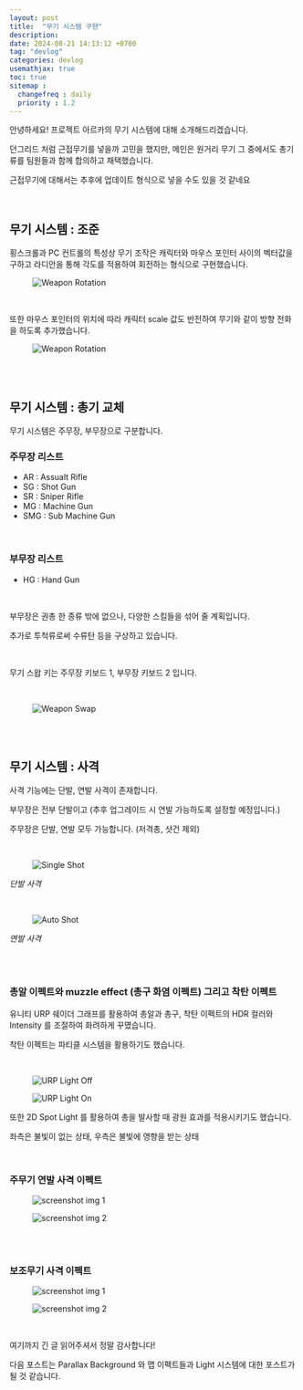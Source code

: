 ```yaml
---
layout: post
title:  "무기 시스템 구현"
description: 
date: 2024-08-21 14:13:12 +0700
tag: "devlog"
categories: devlog
usemathjax: true
toc: true
sitemap :
  changefreq : daily
  priority : 1.2
---
```



안녕하세요! 프로젝트 아르카의 무기 시스템에 대해 소개해드리겠습니다.

던그리드 처럼 근접무기를 넣을까 고민을 했지만, 메인은 원거리 무기 그 중에서도 총기류를 팀원들과 함께 합의하고 채택했습니다.

근접무기에 대해서는 추후에 업데이트 형식으로 넣을 수도 있을 것 같네요


<br>

## 무기 시스템 : 조준

횡스크롤과 PC 컨트롤의 특성상 무기 조작은 캐릭터와 마우스 포인터 사이의 벡터값을 구하고 라디안을 통해 각도를 적용하여 회전하는 형식으로 구현했습니다.

<figure>
    <img class="title-image" src="{{ site.image_location }}/devlogs/weaponhandler.gif" alt="Weapon Rotation">
</figure>

<br>

또한 마우스 포인터의 위치에 따라 캐릭터 scale 값도 반전하여 무기와 같이 방향 전화을 하도록 추가했습니다.

<figure>
    <img class="title-image" src="{{ site.image_location }}/devlogs/weaponhandler2.gif" alt="Weapon Rotation">
</figure>

<br>
<br>

## 무기 시스템 : 총기 교체

무기 시스템은 주무장, 부무장으로 구분합니다.

### 주무장 리스트 

- AR : Assualt Rifle
- SG : Shot Gun
- SR : Sniper Rifle
- MG : Machine Gun
- SMG : Sub Machine Gun

<br>

### 부무장 리스트

- HG : Hand Gun

<br>

부무장은 권총 한 종류 밖에 없으나, 다양한 스킬들을 섞어 줄 계획입니다.

추가로 투척류로써 수류탄 등을 구상하고 있습니다.

<br>

무기 스왑 키는 주무장 키보드 1, 부무장 키보드 2 입니다.

<br>

<figure>
    <img class="title-image" src="{{ site.image_location }}/devlogs/weaponchange.gif" alt="Weapon Swap">
</figure>

<br>
<br>

## 무기 시스템 : 사격

사격 기능에는 단발, 연발 사격이 존재합니다.

부무장은 전부 단발이고 (추후 업그레이드 시 연발 가능하도록 설정할 예정입니다.)

주무장은 단발, 연발 모두 가능합니다. (저격총, 샷건 제외)

<br>

<figure>
    <img class="title-image" src="{{ site.image_location }}/devlogs/singleshot.gif" alt="Single Shot">
</figure>

_단발 사격_

<br>

<figure>
    <img class="title-image" src="{{ site.image_location }}/devlogs/autoshot.gif" alt="Auto Shot">
</figure>

_연발 사격_

<br>
<br>

### 총알 이펙트와 muzzle effect (총구 화염 이펙트) 그리고 착탄 이펙트

유니티 URP 쉐이더 그래프를 활용하여 총알과 총구, 착탄 이펙트의 HDR 컬러와 Intensity 를 조절하여 화려하게 꾸몄습니다.

착탄 이펙트는 파티클 시스템을 활용하기도 했습니다.

<br>

<div class="screenshot-list">
    <figure>
        <img class="screenshot" src="{{site.image_location}}/devlogs/weaponlightoff.png" alt="URP Light Off">
    </figure>
    <figure>
        <img class="screenshot" src="{{site.image_location}}/devlogs/weaponlighton.png" alt="URP Light On">
    </figure>
</div>

또한 2D Spot Light 를 활용하여 총을 발사할 때 광원 효과를 적용시키기도 했습니다.

좌측은 불빛이 없는 상태, 우측은 불빛에 영향을 받는 상태

<br>

### 주무기 연발 사격 이펙트

<figure>
    <img class="screenshot" src="{{site.image_location}}/devlogs/arshot1.gif" alt="screenshot img 1">
 </figure>

<figure>
    <img class="screenshot" src="{{site.image_location}}/devlogs/arshot2.gif" alt="screenshot img 2">
</figure>


<br>
<br>

### 보조무기 사격 이펙트

<figure>
    <img class="screenshot" src="{{site.image_location}}/devlogs/hgshot1.gif" alt="screenshot img 1">
</figure>

<figure>
    <img class="screenshot" src="{{site.image_location}}/devlogs/hgshot2.gif" alt="screenshot img 2">
</figure>   

<br>

여기까지 긴 글 읽어주셔서 정말 감사합니다! 

다음 포스트는 Parallax Background 와 맵 이펙트들과 Light 시스템에 대한 포스트가 될 것 같습니다.